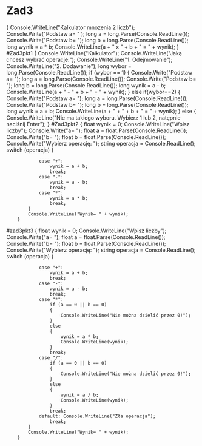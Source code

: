 # Zad3
{
            Console.WriteLine("Kalkulator mnożenia 2 liczb");
            Console.Write("Podstaw a= " );
            long a = long.Parse(Console.ReadLine());
            Console.Write("Podstaw b= ");
            long b = long.Parse(Console.ReadLine());
            long wynik = a * b;
            Console.WriteLine(a + " x " + b + " = " + wynik);
}
#Zad3pkt1
 {
            Console.WriteLine("Kalkulator");
            Console.WriteLine("Jaką chcesz wybrać operacje:");
            Console.WriteLine("1. Odejmowanie");
            Console.WriteLine("2. Dodawanie");
            long wybor = long.Parse(Console.ReadLine());
            if (wybor == 1)
            {
                Console.Write("Podstaw a= ");
                long a = long.Parse(Console.ReadLine());
                Console.Write("Podstaw b= ");
                long b = long.Parse(Console.ReadLine());
                long wynik = a - b;
                Console.WriteLine(a + " - " + b + " = " + wynik);
            }
            else if(wybor==2)
            { 
            Console.Write("Podstaw a= ");
            long a = long.Parse(Console.ReadLine());
            Console.Write("Podstaw b= ");
            long b = long.Parse(Console.ReadLine());
            long wynik = a + b;
            Console.WriteLine(a + " + " + b + " = " + wynik);
            }
            else
            {
                Console.WriteLine("Nie ma takiego wyboru. Wybierz 1 lub 2, natępnie naciśnij Enter");
            }
#Zad3pkt2
{
            float wynik = 0;
            Console.WriteLine("Wpisz liczby");
            Console.Write("a= ");
            float a = float.Parse(Console.ReadLine());
            Console.Write("b= ");
            float b = float.Parse(Console.ReadLine());
            Console.Write("Wybierz operację: ");
            string operacja = Console.ReadLine();
            switch (operacja)
            {

                case "+":
                    wynik = a + b;
                    break;
                case "-":
                    wynik = a - b;
                    break;
                case "*":
                    wynik = a * b;
                    break;
            }
            Console.WriteLine("Wynik= " + wynik);
        }
#zad3pkt3
        {
            float wynik = 0;
            Console.WriteLine("Wpisz liczby");
            Console.Write("a= ");
            float a = float.Parse(Console.ReadLine());
            Console.Write("b= ");
            float b = float.Parse(Console.ReadLine());
            Console.Write("Wybierz operację: ");
            string operacja = Console.ReadLine();
            switch (operacja)
            {

                case "+":
                    wynik = a + b;
                    break;
                case "-":
                    wynik = a - b;
                    break;
                case "*":
                    if (a == 0 || b == 0)
                    {
                        Console.WriteLine("Nie można dzielić przez 0!");
                    }
                    else
                    {
                        wynik = a * b;
                        Console.WriteLine(wynik);
                    }
                    break;
                case "/":
                    if (a == 0 || b == 0)
                    {
                        Console.WriteLine("Nie można dzielić przez 0!");
                    }
                    else
                    {
                        wynik = a / b;
                        Console.WriteLine(wynik);
                    }
                    break;
                default: Console.WriteLine("Zła operacja");
                    break;
            }
            Console.WriteLine("Wynik= " + wynik);
        }
